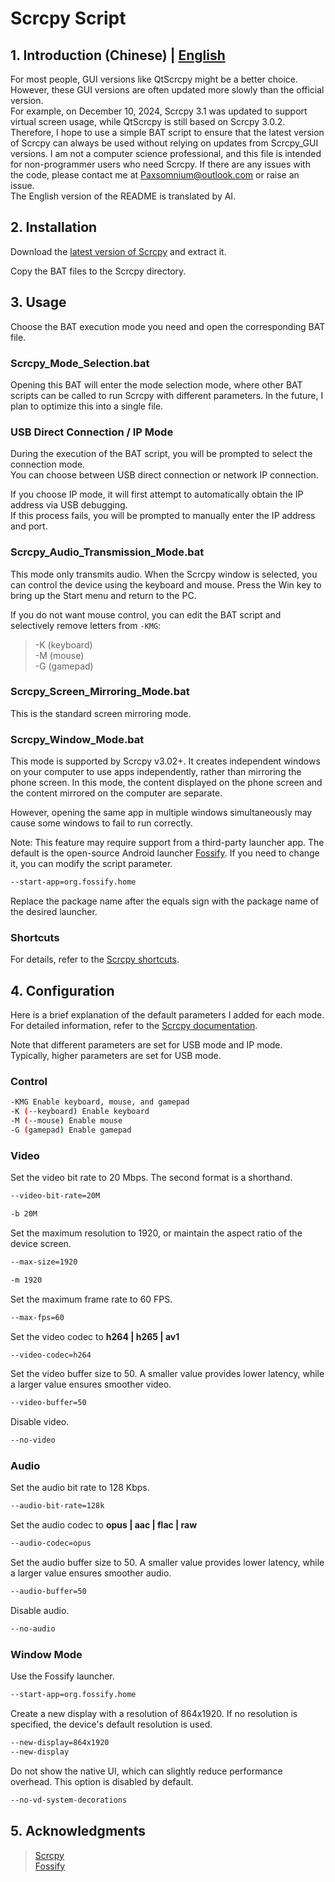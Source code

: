 # Scrcpy Script
## 1. Introduction (Chinese) | [English](README_EN.MD)
For most people, GUI versions like QtScrcpy might be a better choice.\
However, these GUI versions are often updated more slowly than the official version.\
For example, on December 10, 2024, Scrcpy 3.1 was updated to support virtual screen usage, while QtScrcpy is still based on Scrcpy 3.0.2.
Therefore, I hope to use a simple BAT script to ensure that the latest version of Scrcpy can always be used without relying on updates from Scrcpy_GUI versions.
I am not a computer science professional, and this file is intended for non-programmer users who need Scrcpy. If there are any issues with the code, please contact me at Paxsomnium@outlook.com or raise an issue.\
The English version of the README is translated by AI.

## 2. Installation
Download the [latest version of Scrcpy](https://github.com/Genymobile/scrcpy) and extract it.

Copy the BAT files to the Scrcpy directory.

## 3. Usage

Choose the BAT execution mode you need and open the corresponding BAT file.

### Scrcpy_Mode_Selection.bat
Opening this BAT will enter the mode selection mode, where other BAT scripts can be called to run Scrcpy with different parameters. In the future, I plan to optimize this into a single file.

### USB Direct Connection / IP Mode
During the execution of the BAT script, you will be prompted to select the connection mode. \
You can choose between USB direct connection or network IP connection.

If you choose IP mode, it will first attempt to automatically obtain the IP address via USB debugging. \
If this process fails, you will be prompted to manually enter the IP address and port.

### Scrcpy_Audio_Transmission_Mode.bat
This mode only transmits audio. When the Scrcpy window is selected, you can control the device using the keyboard and mouse. Press the Win key to bring up the Start menu and return to the PC.

If you do not want mouse control, you can edit the BAT script and selectively remove letters from `-KMG`:
>-K (keyboard) \
>-M (mouse) \
>-G (gamepad)

### Scrcpy_Screen_Mirroring_Mode.bat
This is the standard screen mirroring mode.

### Scrcpy_Window_Mode.bat
This mode is supported by Scrcpy v3.02+. It creates independent windows on your computer to use apps independently, rather than mirroring the phone screen. In this mode, the content displayed on the phone screen and the content mirrored on the computer are separate.

However, opening the same app in multiple windows simultaneously may cause some windows to fail to run correctly.

Note: This feature may require support from a third-party launcher app. The default is the open-source Android launcher [Fossify](https://github.com/FossifyOrg/Launcher). If you need to change it, you can modify the script parameter.
```bash
--start-app=org.fossify.home
```
Replace the package name after the equals sign with the package name of the desired launcher.

### Shortcuts
For details, refer to the [Scrcpy shortcuts](https://github.com/Genymobile/scrcpy/blob/master/doc/shortcuts.md).

## 4. Configuration

Here is a brief explanation of the default parameters I added for each mode. \
For detailed information, refer to the [Scrcpy documentation](https://github.com/Genymobile/scrcpy/tree/master/doc).

Note that different parameters are set for USB mode and IP mode. \
Typically, higher parameters are set for USB mode.

### Control
```bash
-KMG Enable keyboard, mouse, and gamepad
-K (--keyboard) Enable keyboard
-M (--mouse) Enable mouse
-G (gamepad) Enable gamepad
```

### Video
Set the video bit rate to 20 Mbps. The second format is a shorthand.
```bash
--video-bit-rate=20M
```
```bash
-b 20M
```
Set the maximum resolution to 1920, or maintain the aspect ratio of the device screen.
```bash
--max-size=1920
```
```bash
-m 1920
```
Set the maximum frame rate to 60 FPS.
```bash
--max-fps=60
```
Set the video codec to **h264 | h265 | av1**
```bash
--video-codec=h264
```
Set the video buffer size to 50. A smaller value provides lower latency, while a larger value ensures smoother video.
```bash
--video-buffer=50
```
Disable video.
```bash
--no-video
```

### Audio
Set the audio bit rate to 128 Kbps.
```bash
--audio-bit-rate=128k
```
Set the audio codec to **opus | aac | flac | raw**
```bash
--audio-codec=opus
```
Set the audio buffer size to 50. A smaller value provides lower latency, while a larger value ensures smoother audio.
```bash
--audio-buffer=50
```
Disable audio.
```bash
--no-audio
```

### Window Mode

Use the Fossify launcher.
```bash
--start-app=org.fossify.home
```
Create a new display with a resolution of 864x1920. If no resolution is specified, the device's default resolution is used.
```bash
--new-display=864x1920
--new-display
```
Do not show the native UI, which can slightly reduce performance overhead. This option is disabled by default.
```bash
--no-vd-system-decorations
```

## 5. Acknowledgments
>[Scrcpy](https://github.com/Genymobile/scrcpy) \
>[Fossify](https://github.com/FossifyOrg/Launcher)